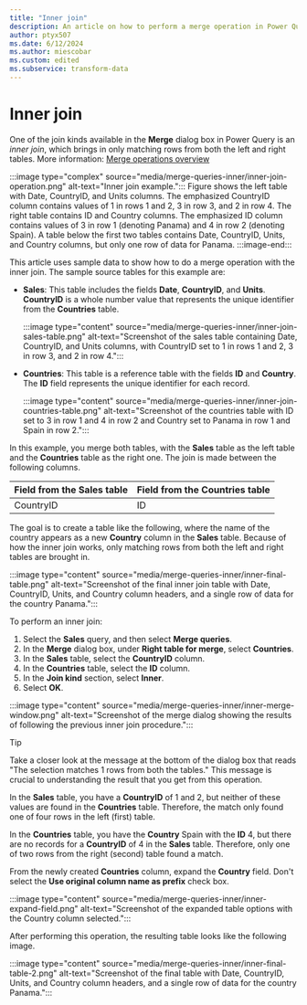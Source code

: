 ```yaml
---
title: "Inner join"
description: An article on how to perform a merge operation in Power Query using the Inner join kind. 
author: ptyx507
ms.date: 6/12/2024
ms.author: miescobar
ms.custom: edited
ms.subservice: transform-data
---
```


# Inner join

One of the join kinds available in the **Merge** dialog box in Power Query is an *inner join*, which brings in only matching rows from both the left and right tables. More information: [Merge operations overview](merge-queries-overview.md)

:::image type="complex" source="media/merge-queries-inner/inner-join-operation.png" alt-text="Inner join example.":::
   Figure shows the left table with Date, CountryID, and Units columns. The emphasized CountryID column contains values of 1 in rows 1 and 2, 3 in row 3, and 2 in row 4. The right table contains ID and Country columns. The emphasized ID column contains values of 3 in row 1 (denoting Panama) and 4 in row 2 (denoting Spain). A table below the first two tables contains Date, CountryID, Units, and Country columns, but only one row of data for Panama.
   :::image-end:::

This article uses sample data to show how to do a merge operation with the inner join. The sample source tables for this example are:

* **Sales**: This table includes the fields **Date**, **CountryID**, and **Units**. **CountryID** is a whole number value that represents the unique identifier from the **Countries** table.

  :::image type="content" source="media/merge-queries-inner/inner-join-sales-table.png" alt-text="Screenshot of the sales table containing Date, CountryID, and Units columns, with CountryID set to 1 in rows 1 and 2, 3 in row 3, and 2 in row 4.":::

* **Countries**: This table is a reference table with the fields **ID** and **Country**. The **ID** field represents the unique identifier for each record.

  :::image type="content" source="media/merge-queries-inner/inner-join-countries-table.png" alt-text="Screenshot of the countries table with ID set to 3 in row 1 and 4 in row 2 and Country set to Panama in row 1 and Spain in row 2.":::

In this example, you merge both tables, with the **Sales** table as the left table and the **Countries** table as the right one. The join is made between the following columns.

|Field from the Sales table| Field from the Countries table|
|-----------|------------------|
|CountryID|ID|

The goal is to create a table like the following, where the name of the country appears as a new **Country** column in the **Sales** table. Because of how the inner join works, only matching rows from both the left and right tables are brought in.

:::image type="content" source="media/merge-queries-inner/inner-final-table.png" alt-text="Screenshot of the final inner join table with Date, CountryID, Units, and Country column headers, and a single row of data for the country Panama.":::

To perform an inner join:

1. Select the **Sales** query, and then select **Merge queries**.
2. In the **Merge** dialog box, under **Right table for merge**, select **Countries**.
3. In the **Sales** table, select the **CountryID** column.
4. In the **Countries** table, select the **ID** column.
5. In the **Join kind** section, select **Inner**.
6. Select **OK**.

:::image type="content" source="media/merge-queries-inner/inner-merge-window.png" alt-text="Screenshot of the merge dialog showing the results of following the previous inner join procedure.":::

> [!TIP]
>Take a closer look at the message at the bottom of the dialog box that reads "The selection matches 1 rows from both the tables." This message is crucial to understanding the result that you get from this operation.

In the **Sales** table, you have a **CountryID** of 1 and 2, but neither of these values are found in the **Countries** table. Therefore, the match only found one of four rows in the left (first) table.

In the **Countries** table, you have the **Country** Spain with the **ID** 4, but there are no records for a **CountryID** of 4 in the **Sales** table. Therefore, only one of two rows from the right (second) table found a match.

From the newly created **Countries** column, expand the **Country** field. Don't select the **Use original column name as prefix** check box.

:::image type="content" source="media/merge-queries-inner/inner-expand-field.png" alt-text="Screenshot of the expanded table options with the Country column selected.":::

After performing this operation, the resulting table looks like the following image.

:::image type="content" source="media/merge-queries-inner/inner-final-table-2.png" alt-text="Screenshot of the final table with Date, CountryID, Units, and Country column headers, and a single row of data for the country Panama.":::
